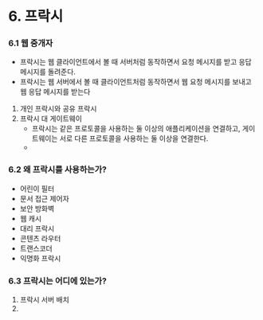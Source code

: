 # 6. 프락시

### 6.1 웹 중개자

- 프락시는 웹 클라이언트에서 볼 때 서버처럼 동작하면서 요청 메시지를 받고 응답 메시지를 돌려준다.
- 프락시는 웹 서버에서 볼 때 클라이언트처럼 동작하면서 웹 요청 메시지를 보내고 웹 응답 메시지를 받는다

1. 개인 프락시와 공유 프락시
2. 프락시 대 게이트웨이
   - 프락시는 같은 프로토콜을 사용하는 둘 이상의 애플리케이션을 연결하고, 게이트웨이는 서로 다른 프로토콜을 사용하는 둘 이상을 연결한다.
   - 



### 6.2 왜 프락시를 사용하는가?

- 어린이 필터
- 문서 접근 제어자
- 보안 방화벽
- 웹 캐시
- 대리 프락시
- 콘텐츠 라우터
- 트랜스코더
- 익명화 프락시



### 6.3 프락시는 어디에 있는가?

1. 프락시 서버 배치
2. 